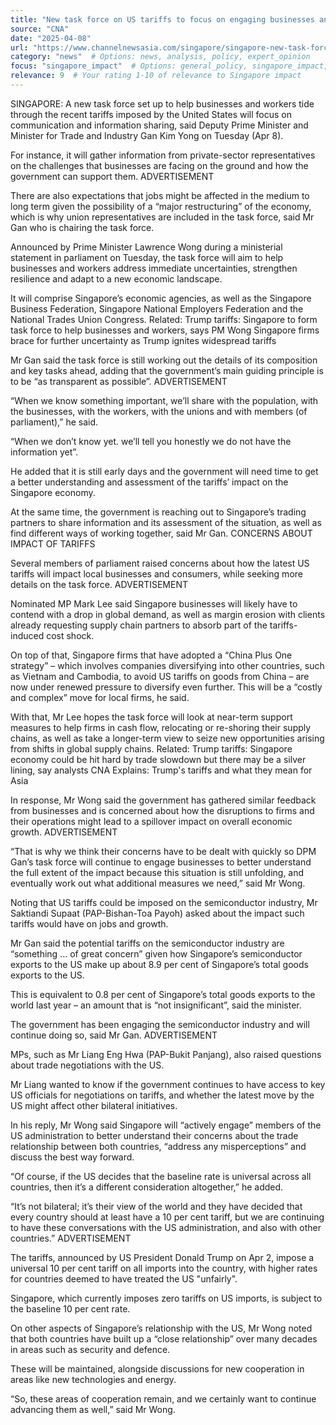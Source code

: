 ```yaml
---
title: "New task force on US tariffs to focus on engaging businesses and workers, sharing information: Gan Kim Yong "
source: "CNA"
date: "2025-04-08" 
url: "https://www.channelnewsasia.com/singapore/singapore-new-task-force-trump-tariffs-focus-communication-information-sharing-gan-kim-yong-5051426"
category: "news"  # Options: news, analysis, policy, expert_opinion
focus: "singapore_impact"  # Options: general_policy, singapore_impact, asia_impact, global_economy
relevance: 9  # Your rating 1-10 of relevance to Singapore impact
---
```

SINGAPORE: A new task force set up to help businesses and workers tide through the recent tariffs imposed by the United States will focus on communication and information sharing, said Deputy Prime Minister and Minister for Trade and Industry Gan Kim Yong on Tuesday (Apr 8).

For instance, it will gather information from private-sector representatives on the challenges that businesses are facing on the ground and how the government can support them.
ADVERTISEMENT

There are also expectations that jobs might be affected in the medium to long term given the possibility of a “major restructuring” of the economy, which is why union representatives are included in the task force, said Mr Gan who is chairing the task force.

Announced by Prime Minister Lawrence Wong during a ministerial statement in parliament on Tuesday, the task force will aim to help businesses and workers address immediate uncertainties, strengthen resilience and adapt to a new economic landscape.

It will comprise Singapore’s economic agencies, as well as the Singapore Business Federation, Singapore National Employers Federation and the National Trades Union Congress.
Related:
Trump tariffs: Singapore to form task force to help businesses and workers, says PM Wong
Singapore firms brace for further uncertainty as Trump ignites widespread tariffs

Mr Gan said the task force is still working out the details of its composition and key tasks ahead, adding that the government’s main guiding principle is to be “as transparent as possible”.
ADVERTISEMENT

“When we know something important, we’ll share with the population, with the businesses, with the workers, with the unions and with members (of parliament),” he said.

“When we don’t know yet. we’ll tell you honestly we do not have the information yet”.

He added that it is still early days and the government will need time to get a better understanding and assessment of the tariffs’ impact on the Singapore economy.

At the same time, the government is reaching out to Singapore’s trading partners to share information and its assessment of the situation, as well as find different ways of working together, said Mr Gan.
CONCERNS ABOUT IMPACT OF TARIFFS

Several members of parliament raised concerns about how the latest US tariffs will impact local businesses and consumers, while seeking more details on the task force.
ADVERTISEMENT

Nominated MP Mark Lee said Singapore businesses will likely have to contend with a drop in global demand, as well as margin erosion with clients already requesting supply chain partners to absorb part of the tariffs-induced cost shock.

On top of that, Singapore firms that have adopted a “China Plus One strategy” – which involves companies diversifying into other countries, such as Vietnam and Cambodia, to avoid US tariffs on goods from China – are now under renewed pressure to diversify even further. This will be a “costly and complex” move for local firms, he said.

With that, Mr Lee hopes the task force will look at near-term support measures to help firms in cash flow, relocating or re-shoring their supply chains, as well as take a longer-term view to seize new opportunities arising from shifts in global supply chains.
Related:
Trump tariffs: Singapore economy could be hit hard by trade slowdown but there may be a silver lining, say analysts
CNA Explains: Trump's tariffs and what they mean for Asia

In response, Mr Wong said the government has gathered similar feedback from businesses and is concerned about how the disruptions to firms and their operations might lead to a spillover impact on overall economic growth. 
ADVERTISEMENT

“That is why we think their concerns have to be dealt with quickly so DPM Gan’s task force will continue to engage businesses to better understand the full extent of the impact because this situation is still unfolding, and eventually work out what additional measures we need,” said Mr Wong.

Noting that US tariffs could be imposed on the semiconductor industry, Mr Saktiandi Supaat (PAP-Bishan-Toa Payoh) asked about the impact such tariffs would have on jobs and growth.

Mr Gan said the potential tariffs on the semiconductor industry are “something … of great concern” given how Singapore’s semiconductor exports to the US make up about 8.9 per cent of Singapore’s total goods exports to the US.

This is equivalent to 0.8 per cent of Singapore’s total goods exports to the world last year – an amount that is “not insignificant”, said the minister.

The government has been engaging the semiconductor industry and will continue doing so, said Mr Gan.
ADVERTISEMENT

MPs, such as Mr Liang Eng Hwa (PAP-Bukit Panjang), also raised questions about trade negotiations with the US.

Mr Liang wanted to know if the government continues to have access to key US officials for negotiations on tariffs, and whether the latest move by the US might affect other bilateral initiatives.

In his reply, Mr Wong said Singapore will “actively engage” members of the US administration to better understand their concerns about the trade relationship between both countries, “address any misperceptions” and discuss the best way forward.

“Of course, if the US decides that the baseline rate is universal across all countries, then it’s a different consideration altogether,” he added.

“It’s not bilateral; it’s their view of the world and they have decided that every country should at least have a 10 per cent tariff, but we are continuing to have these conversations with the US administration, and also with other countries.”
ADVERTISEMENT

The tariffs, announced by US President Donald Trump on Apr 2, impose a universal 10 per cent tariff on all imports into the country, with higher rates for countries deemed to have treated the US "unfairly".

Singapore, which currently imposes zero tariffs on US imports, is subject to the baseline 10 per cent rate.

On other aspects of Singapore’s relationship with the US, Mr Wong noted that both countries have built up a “close relationship” over many decades in areas such as security and defence.

These will be maintained, alongside discussions for new cooperation in areas like new technologies and energy. 

“So, these areas of cooperation remain, and we certainly want to continue advancing them as well,” said Mr Wong.
